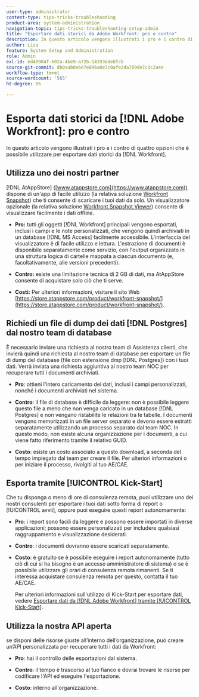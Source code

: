 ```yaml
---
user-type: administrator
content-type: tips-tricks-troubleshooting
product-area: system-administration
navigation-topic: tips-tricks-troubleshooting-setup-admin
title: "Esportare dati storici da Adobe Workfront: pro e contro"
description: In questo articolo vengono illustrati i pro e i contro di 4 opzioni che è possibile utilizzare per esportare dati storici da Workfront.
author: Lisa
feature: System Setup and Administration
role: Admin
exl-id: ed40984f-602a-46e9-a72b-141936de8fcb
source-git-commit: db0aab0e6e7e896a8e7c0afe2da709de7c3c2a4e
workflow-type: tm+mt
source-wordcount: '565'
ht-degree: 0%

---
```


# Esporta dati storici da [!DNL Adobe Workfront]: pro e contro

In questo articolo vengono illustrati i pro e i contro di quattro opzioni che è possibile utilizzare per esportare dati storici da [!DNL Workfront].

## Utilizza uno dei nostri partner

[!DNL AtAppStore] ([www.atappstore.com](https://www.atappstore.com)) dispone di un&#39;app di facile utilizzo (la relativa soluzione [Workfront Snapshot](https://store.atappstore.com/product/workfront-snapshot/)) che ti consente di scaricare i tuoi dati da solo. Un visualizzatore opzionale (la relativa soluzione [Workfront Snapshot Viewer](https://store.atappstore.com/product/workfront-snapshot-viewer/)) consente di visualizzare facilmente i dati offline.

* **Pro:** tutti gli oggetti [!DNL Workfront] principali vengono esportati, inclusi i campi e le note personalizzati, che vengono quindi archiviati in un database [!DNL MS Access] facilmente accessibile. L&#39;interfaccia del visualizzatore è di facile utilizzo e lettura. L&#39;estrazione di documenti è disponibile separatamente come servizio, con l&#39;output organizzato in una struttura logica di cartelle mappata a ciascun documento (e, facoltativamente, alle versioni precedenti).

* **Contro:** esiste una limitazione tecnica di 2 GB di dati, ma AtAppStore consente di acquistare solo ciò che ti serve.

* **Costi:** Per ulteriori informazioni, visitare il sito Web [https://store.atappstore.com/product/workfront-snapshot/](https://store.atappstore.com/product/workfront-snapshot/).

## Richiedi un file di dump dei dati [!DNL Postgres] dal nostro team di database

È necessario inviare una richiesta al nostro team di Assistenza clienti, che invierà quindi una richiesta al nostro team di database per esportare un file di dump del database (file con estensione dmp [!DNL Postgres]) con i tuoi dati. Verrà inviata una richiesta aggiuntiva al nostro team NOC per recuperare tutti i documenti archiviati.

* **Pro**: ottieni l&#39;intero caricamento dei dati, inclusi i campi personalizzati, nonché i documenti archiviati nel sistema.

* **Contro**: il file di database è difficile da leggere: non è possibile leggere questo file a meno che non venga caricato in un database [!DNL Postgres] e non vengano ristabilite le relazioni tra le tabelle. I documenti vengono memorizzati in un file server separato e devono essere estratti separatamente utilizzando un processo separato dal team NOC. In questo modo, non esiste alcuna organizzazione per i documenti, a cui viene fatto riferimento tramite il relativo GUID.

* **Costo**: esiste un costo associato a questo download, a seconda del tempo impiegato dal team per creare il file. Per ulteriori informazioni o per iniziare il processo, rivolgiti al tuo AE/CAE.

## Esporta tramite [!UICONTROL Kick-Start]

Che tu disponga o meno di ore di consulenza remota, puoi utilizzare uno dei nostri consulenti per esportare i tuoi dati sotto forma di report o [!UICONTROL avvii], oppure puoi eseguire questi report autonomamente:

* **Pro**: i report sono facili da leggere e possono essere importati in diverse applicazioni; possono essere personalizzati per includere qualsiasi raggruppamento e visualizzazione desiderati.

* **Contro**: i documenti dovranno essere scaricati separatamente.

* **Costo**: è gratuito se è possibile eseguire i report autonomamente (tutto ciò di cui si ha bisogno è un accesso amministratore di sistema) o se è possibile utilizzare gli orari di consulenza remota rimanenti. Se ti interessa acquistare consulenza remota per questo, contatta il tuo AE/CAE.

  Per ulteriori informazioni sull&#39;utilizzo di Kick-Start per esportare dati, vedere [Esportare dati da [!DNL Adobe Workfront] tramite [!UICONTROL Kick-Start]](../../administration-and-setup/manage-workfront/using-kick-starts/export-data-from-wf-via-kick-starts.md).

## Utilizza la nostra API aperta

se disponi delle risorse giuste all’interno dell’organizzazione, può creare un’API personalizzata per recuperare tutti i dati da Workfront:

* **Pro**: hai il controllo delle esportazioni dal sistema.

* **Contro**: il tempo è trascorso al tuo fianco e dovrai trovare le risorse per codificare l&#39;API ed eseguire l&#39;esportazione.

* **Costo**: interno all&#39;organizzazione.

